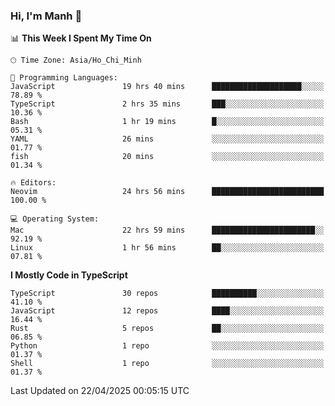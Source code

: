 ### Hi, I'm Manh 👋

<!--START_SECTION:waka-->
📊 **This Week I Spent My Time On** 

```text
🕑︎ Time Zone: Asia/Ho_Chi_Minh

💬 Programming Languages: 
JavaScript               19 hrs 40 mins      ████████████████████░░░░░   78.89 % 
TypeScript               2 hrs 35 mins       ███░░░░░░░░░░░░░░░░░░░░░░   10.36 % 
Bash                     1 hr 19 mins        █░░░░░░░░░░░░░░░░░░░░░░░░   05.31 % 
YAML                     26 mins             ░░░░░░░░░░░░░░░░░░░░░░░░░   01.77 % 
fish                     20 mins             ░░░░░░░░░░░░░░░░░░░░░░░░░   01.34 % 

🔥 Editors: 
Neovim                   24 hrs 56 mins      █████████████████████████   100.00 % 

💻 Operating System: 
Mac                      22 hrs 59 mins      ███████████████████████░░   92.19 % 
Linux                    1 hr 56 mins        ██░░░░░░░░░░░░░░░░░░░░░░░   07.81 % 
```

**I Mostly Code in TypeScript** 

```text
TypeScript               30 repos            ██████████░░░░░░░░░░░░░░░   41.10 % 
JavaScript               12 repos            ████░░░░░░░░░░░░░░░░░░░░░   16.44 % 
Rust                     5 repos             ██░░░░░░░░░░░░░░░░░░░░░░░   06.85 % 
Python                   1 repo              ░░░░░░░░░░░░░░░░░░░░░░░░░   01.37 % 
Shell                    1 repo              ░░░░░░░░░░░░░░░░░░░░░░░░░   01.37 % 
```




 Last Updated on 22/04/2025 00:05:15 UTC
<!--END_SECTION:waka-->
